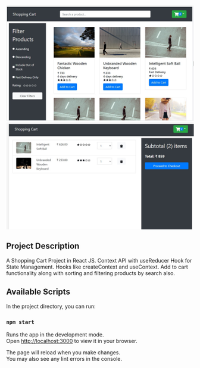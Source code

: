 ![React Shopping-Cart App](./banner.jpg)
![React Shopping-Cart App](./banner1.jpg)

## Project Description
A Shopping Cart Project in React JS. Context API with useReducer Hook for State Management. Hooks like createContext and useContext. Add to cart functionality along with sorting and filtering products by search also.


## Available Scripts

In the project directory, you can run:

### `npm start`

Runs the app in the development mode.\
Open [http://localhost:3000](http://localhost:3000) to view it in your browser.

The page will reload when you make changes.\
You may also see any lint errors in the console.